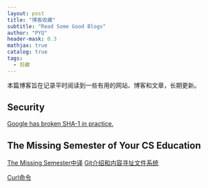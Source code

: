 ```yaml
---
layout: post
title: "博客收藏"
subtitle: "Read Some Good Blogs"
author: "PYQ"
header-mask: 0.3
mathjax: true
catalog: true
tags:
  - 剪藏
---
```

本篇博客旨在记录平时阅读到一些有用的网站、博客和文章，长期更新。
## Security
[Google has broken SHA-1 in practice.](https://shattered.io/)

## The Missing Semester of Your CS Education
[The Missing Semester中译](https://missing-semester-cn.github.io/)
[Git介绍和内容寻址文件系统](https://linianhui.github.io/git/)

[Curl命令](https://www.ruanyifeng.com/blog/2019/09/curl-reference.html)
